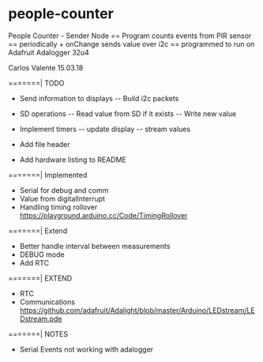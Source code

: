 # people-counter

  People Counter - Sender Node
  == Program counts events from PIR sensor
  == periodically + onChange sends value over i2c
  == programmed to run on Adafruit Adalogger 32u4

  Carlos Valente 15.03.18

  =======| TODO
  - Send information to displays
  -- Build i2c packets
  - SD operations
  -- Read value from SD if it exists
  -- Write new value
  - Implement timers
  -- update display
  -- stream values
  - Add file header

  - Add hardware listing to README

  =======| Implemented
  - Serial for debug and comm
  - Value from digitalInterrupt
  - Handling timing rollover https://playground.arduino.cc/Code/TimingRollover

  =======| Extend
  - Better handle interval between measurements
  - DEBUG mode
  - Add RTC

  =======| EXTEND
  - RTC
  - Communications https://github.com/adafruit/Adalight/blob/master/Arduino/LEDstream/LEDstream.pde

  =======| NOTES
  - Serial Events not working with adalogger
